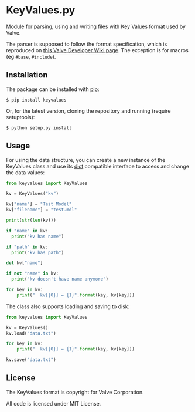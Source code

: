 KeyValues.py
============

Module for parsing, using and writing files with Key Values format used by Valve.

The parser is supposed to follow the format specification, which is reproduced on [this Valve Developer Wiki page](https://developer.valvesoftware.com/wiki/KeyValues). The exception is for macros (eg `#base`, `#include`).

## Installation

The package can be installed with [pip](http://www.pip-installer.org/en/latest/):

    $ pip install keyvalues

Or, for the latest version, cloning the repository and running (require setuptools):

    $ python setup.py install

## Usage

For using the data structure, you can create a new instance of the KeyValues class and use its [dict](http://docs.python.org/3.3/library/stdtypes.html#mapping-types-dict) compatible interface to access and change the data values:

```python
from keyvalues import KeyValues

kv = KeyValues("kv")

kv["name"] = "Test Model"
kv["filename"] = "test.mdl"

print(str(len(kv)))

if "name" in kv:
  print("kv has name")

if "path" in kv:
  print("kv has path")

del kv["name"]

if not "name" in kv:
  print("kv doesn't have name anymore")

for key in kv:
    print("  kv[{0}] = {1}".format(key, kv[key]))
```

The class also supports loading and saving to disk:

```python
from keyvalues import KeyValues

kv = KeyValues()
kv.load("data.txt")

for key in kv:
    print("  kv[{0}] = {1}".format(key, kv[key]))

kv.save("data.txt")
```

## License

The KeyValues format is copyright for Valve Corporation.

All code is licensed under MIT License.
